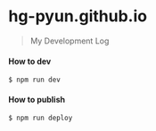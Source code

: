 # hg-pyun.github.io

> My Development Log

#### How to dev
```
$ npm run dev
```

#### How to publish
```
$ npm run deploy
```
